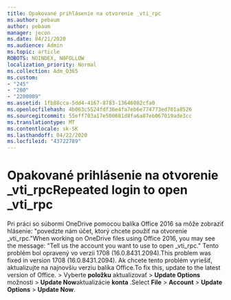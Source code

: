 ```yaml
---
title: Opakované prihlásenie na otvorenie _vti_rpc
ms.author: pebaum
author: pebaum
manager: jecon
ms.date: 04/21/2020
ms.audience: Admin
ms.topic: article
ROBOTS: NOINDEX, NOFOLLOW
localization_priority: Normal
ms.collection: Adm_O365
ms.custom:
- "245"
- "280"
- "2200009"
ms.assetid: 1fb88cca-5dd4-4167-8783-13646082cfa0
ms.openlocfilehash: 4b063c5524fdf36e4fa7eb6e774773ed701a8526
ms.sourcegitcommit: 55eff703a17e500681d8fa6a87eb067019ade3cc
ms.translationtype: MT
ms.contentlocale: sk-SK
ms.lasthandoff: 04/22/2020
ms.locfileid: "43722789"
---
```

# <a name="repeated-login-to-open-_vti_rpc"></a><span data-ttu-id="2fc3c-102">Opakované prihlásenie na otvorenie _vti_rpc</span><span class="sxs-lookup"><span data-stu-id="2fc3c-102">Repeated login to open _vti_rpc</span></span>

<span data-ttu-id="2fc3c-103">Pri práci so súbormi OneDrive pomocou balíka Office 2016 sa môže zobraziť hlásenie: "povedzte nám účet, ktorý chcete použiť na otvorenie _vti_rpc."</span><span class="sxs-lookup"><span data-stu-id="2fc3c-103">When working on OneDrive files using Office 2016, you may see the message: "Tell us the account you want to use to open _vti_rpc."</span></span> <span data-ttu-id="2fc3c-104">Tento problém bol opravený vo verzii 1708 (16.0.8431.2094).</span><span class="sxs-lookup"><span data-stu-id="2fc3c-104">This problem was fixed in version 1708 (16.0.8431.2094).</span></span> <span data-ttu-id="2fc3c-105">Ak chcete tento problém vyriešiť, aktualizujte na najnovšiu verziu balíka Office.</span><span class="sxs-lookup"><span data-stu-id="2fc3c-105">To fix this, update to the latest version of Office.</span></span> <span data-ttu-id="2fc3c-106">\> Vyberte **položku** aktualizovať \> **Update Options** možnosti \> **Update Now**aktualizácie **konta** .</span><span class="sxs-lookup"><span data-stu-id="2fc3c-106">Select **File** \> **Account** \> **Update Options** \> **Update Now**.</span></span>
  